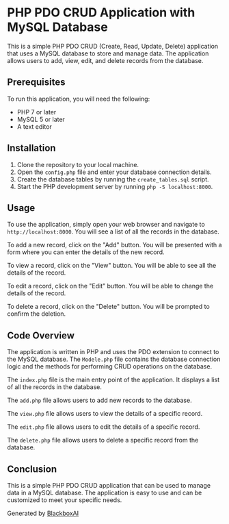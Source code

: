  # PHP PDO CRUD Application with MySQL Database

This is a simple PHP PDO CRUD (Create, Read, Update, Delete) application that uses a MySQL database to store and manage data. The application allows users to add, view, edit, and delete records from the database.

## Prerequisites

To run this application, you will need the following:

* PHP 7 or later
* MySQL 5 or later
* A text editor

## Installation

1. Clone the repository to your local machine.
2. Open the `config.php` file and enter your database connection details.
3. Create the database tables by running the `create_tables.sql` script.
4. Start the PHP development server by running `php -S localhost:8000`.

## Usage

To use the application, simply open your web browser and navigate to `http://localhost:8000`. You will see a list of all the records in the database.

To add a new record, click on the "Add" button. You will be presented with a form where you can enter the details of the new record.

To view a record, click on the "View" button. You will be able to see all the details of the record.

To edit a record, click on the "Edit" button. You will be able to change the details of the record.

To delete a record, click on the "Delete" button. You will be prompted to confirm the deletion.

## Code Overview

The application is written in PHP and uses the PDO extension to connect to the MySQL database. The `Modele.php` file contains the database connection logic and the methods for performing CRUD operations on the database.

The `index.php` file is the main entry point of the application. It displays a list of all the records in the database.

The `add.php` file allows users to add new records to the database.

The `view.php` file allows users to view the details of a specific record.

The `edit.php` file allows users to edit the details of a specific record.

The `delete.php` file allows users to delete a specific record from the database.

## Conclusion

This is a simple PHP PDO CRUD application that can be used to manage data in a MySQL database. The application is easy to use and can be customized to meet your specific needs.

Generated by [BlackboxAI](https://www.blackbox.ai)